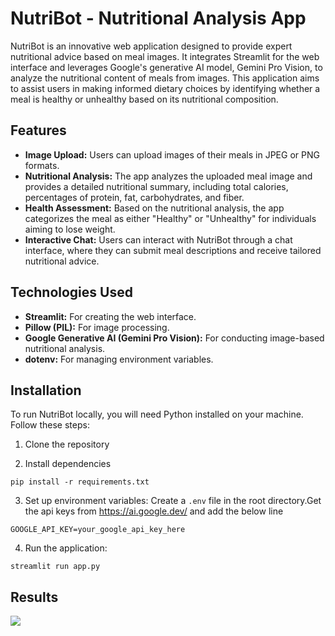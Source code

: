 # NutriBot - Nutritional Analysis App

NutriBot is an innovative web application designed to provide expert nutritional advice based on meal images. It integrates Streamlit for the web interface and leverages Google's generative AI model, Gemini Pro Vision, to analyze the nutritional content of meals from images. This application aims to assist users in making informed dietary choices by identifying whether a meal is healthy or unhealthy based on its nutritional composition.

## Features

- **Image Upload:** Users can upload images of their meals in JPEG or PNG formats.
- **Nutritional Analysis:** The app analyzes the uploaded meal image and provides a detailed nutritional summary, including total calories, percentages of protein, fat, carbohydrates, and fiber.
- **Health Assessment:** Based on the nutritional analysis, the app categorizes the meal as either "Healthy" or "Unhealthy" for individuals aiming to lose weight.
- **Interactive Chat:** Users can interact with NutriBot through a chat interface, where they can submit meal descriptions and receive tailored nutritional advice.

## Technologies Used

- **Streamlit:** For creating the web interface.
- **Pillow (PIL):** For image processing.
- **Google Generative AI (Gemini Pro Vision):** For conducting image-based nutritional analysis.
- **dotenv:** For managing environment variables.
 
## Installation

To run NutriBot locally, you will need Python installed on your machine. Follow these steps:

1. Clone the repository

2. Install dependencies

```
pip install -r requirements.txt
```

3. Set up environment variables:
 Create a `.env` file in the root directory.Get the api keys from https://ai.google.dev/ and add the below line

```
GOOGLE_API_KEY=your_google_api_key_here
```

4. Run the application:
```
streamlit run app.py
```
## Results

<kbd>
<img src=[images/Nutribot.png](https://github.com/isabeljohnson001/Calories-Advisor-GPT/blob/main/images/Nutribot.png)>
</kbd>


